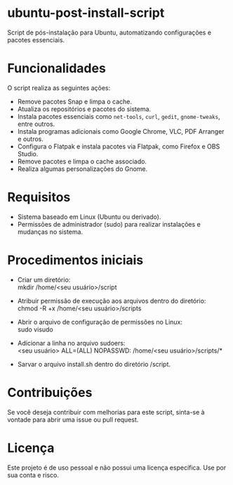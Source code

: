 # ubuntu-post-install-script

Script de pós-instalação para Ubuntu, automatizando configurações e pacotes essenciais.

# Funcionalidades

O script realiza as seguintes ações:

- Remove pacotes Snap e limpa o cache.
- Atualiza os repositórios e pacotes do sistema.
- Instala pacotes essenciais como `net-tools`, `curl`, `gedit`, `gnome-tweaks`, entre outros.
- Instala programas adicionais como Google Chrome, VLC, PDF Arranger e outros.
- Configura o Flatpak e instala pacotes via Flatpak, como Firefox e OBS Studio.
- Remove pacotes e limpa o cache associado.
- Realiza algumas personalizações do Gnome.

# Requisitos

- Sistema baseado em Linux (Ubuntu ou derivado).
- Permissões de administrador (sudo) para realizar instalações e mudanças no sistema.

# Procedimentos iniciais

- Criar um diretório:<br>
mkdir /home/<seu usuário>/script

- Atribuir permissão de execução aos arquivos dentro do diretório:<br>
chmod -R +x /home/<seu usuário>/scripts

- Abrir o arquivo de configuração de permissões no Linux:<br>
sudo visudo

- Adicionar a linha no arquivo sudoers:<br>
<seu usuário> ALL=(ALL) NOPASSWD: /home/<seu usuário>/scripts/*

- Sarvar o arquivo install.sh dentro do diretório /script.

# Contribuições
Se você deseja contribuir com melhorias para este script, sinta-se à vontade para abrir uma issue ou pull request.

# Licença
Este projeto é de uso pessoal e não possui uma licença específica. Use por sua conta e risco.
